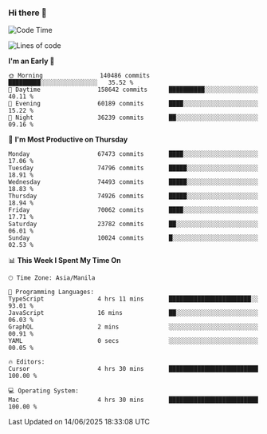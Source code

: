 ### Hi there 👋

<!--START_SECTION:waka-->
![Code Time](http://img.shields.io/badge/Code%20Time-6%2C064%20hrs%2046%20mins-blue)

![Lines of code](https://img.shields.io/badge/From%20Hello%20World%20I%27ve%20Written-137.4%20million%20lines%20of%20code-blue)

**I'm an Early 🐤** 

```text
🌞 Morning                140486 commits      █████████░░░░░░░░░░░░░░░░   35.52 % 
🌆 Daytime                158642 commits      ██████████░░░░░░░░░░░░░░░   40.11 % 
🌃 Evening                60189 commits       ████░░░░░░░░░░░░░░░░░░░░░   15.22 % 
🌙 Night                  36239 commits       ██░░░░░░░░░░░░░░░░░░░░░░░   09.16 % 
```
📅 **I'm Most Productive on Thursday** 

```text
Monday                   67473 commits       ████░░░░░░░░░░░░░░░░░░░░░   17.06 % 
Tuesday                  74796 commits       █████░░░░░░░░░░░░░░░░░░░░   18.91 % 
Wednesday                74493 commits       █████░░░░░░░░░░░░░░░░░░░░   18.83 % 
Thursday                 74926 commits       █████░░░░░░░░░░░░░░░░░░░░   18.94 % 
Friday                   70062 commits       ████░░░░░░░░░░░░░░░░░░░░░   17.71 % 
Saturday                 23782 commits       ██░░░░░░░░░░░░░░░░░░░░░░░   06.01 % 
Sunday                   10024 commits       █░░░░░░░░░░░░░░░░░░░░░░░░   02.53 % 
```


📊 **This Week I Spent My Time On** 

```text
🕑︎ Time Zone: Asia/Manila

💬 Programming Languages: 
TypeScript               4 hrs 11 mins       ███████████████████████░░   93.01 % 
JavaScript               16 mins             ██░░░░░░░░░░░░░░░░░░░░░░░   06.03 % 
GraphQL                  2 mins              ░░░░░░░░░░░░░░░░░░░░░░░░░   00.91 % 
YAML                     0 secs              ░░░░░░░░░░░░░░░░░░░░░░░░░   00.05 % 

🔥 Editors: 
Cursor                   4 hrs 30 mins       █████████████████████████   100.00 % 

💻 Operating System: 
Mac                      4 hrs 30 mins       █████████████████████████   100.00 % 
```


 Last Updated on 14/06/2025 18:33:08 UTC
<!--END_SECTION:waka-->


<!--
**rad182/rad182** is a ✨ _special_ ✨ repository because its `README.md` (this file) appears on your GitHub profile.

Here are some ideas to get you started:

- 🔭 I’m currently working on ...
- 🌱 I’m currently learning ...
- 👯 I’m looking to collaborate on ...
- 🤔 I’m looking for help with ...
- 💬 Ask me about ...
- 📫 How to reach me: ...
- 😄 Pronouns: ...
- ⚡ Fun fact: ...
-->
